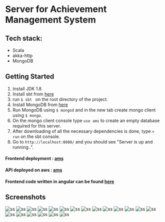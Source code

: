 # Server for Achievement Management System

## Tech stack:
 * Scala
 * akka-http
 * MongoDB

## Getting Started
1. Install JDK 1.8
2. Install sbt from [here](https://www.scala-sbt.org/)
3. run ```$ sbt ``` on the root directory of the project.
4. Install MongoDB from [here](https://docs.mongodb.com/manual/installation/)
5. Run MongoDB using ```$ mongod``` and in the new tab create mongo client using ```$ mongo```.
6. On the mongo client console type ```use ams``` to create an empty database required for this server.
7. After downloading of all the necessary dependencies is done, type ```> run``` on the sbt console.
8. Go to ```http://localhost:8080/``` and you should see "Server is up and running..".


#### Frontend deployment : [ams](https://bitspleasemsi.github.io)
#### API deployed on aws : [ams](http://amsmsi.com)
#### Frontend code written in angular can be found [here](https://github.com/BitsPleaseMSI/achievement-ms-frontend)

## Screenshots
![ss](https://github.com/amitbansal7/achievement-ms-server/blob/master/screenshots/16.png?raw=true)
![ss](https://github.com/amitbansal7/achievement-ms-server/blob/master/screenshots/17.png?raw=true)
![ss](https://github.com/amitbansal7/achievement-ms-server/blob/master/screenshots/20.png?raw=true)
![ss](https://github.com/amitbansal7/achievement-ms-server/blob/master/screenshots/18.png?raw=true)
![ss](https://github.com/amitbansal7/achievement-ms-server/blob/master/screenshots/19.png?raw=true)
![ss](https://github.com/amitbansal7/achievement-ms-server/blob/master/screenshots/1.png?raw=true)
![ss](https://github.com/amitbansal7/achievement-ms-server/blob/master/screenshots/2.png?raw=true)
![ss](https://github.com/amitbansal7/achievement-ms-server/blob/master/screenshots/3.png?raw=true)
![ss](https://github.com/amitbansal7/achievement-ms-server/blob/master/screenshots/4.png?raw=true)
![ss](https://github.com/amitbansal7/achievement-ms-server/blob/master/screenshots/5.png?raw=true)
![ss](https://github.com/amitbansal7/achievement-ms-server/blob/master/screenshots/6.png?raw=true)
![ss](https://github.com/amitbansal7/achievement-ms-server/blob/master/screenshots/7.png?raw=true)
![ss](https://github.com/amitbansal7/achievement-ms-server/blob/master/screenshots/8.png?raw=true)
![ss](https://github.com/amitbansal7/achievement-ms-server/blob/master/screenshots/9.png?raw=true)
![ss](https://github.com/amitbansal7/achievement-ms-server/blob/master/screenshots/10.png?raw=true)
![ss](https://github.com/amitbansal7/achievement-ms-server/blob/master/screenshots/11.png?raw=true)
![ss](https://github.com/amitbansal7/achievement-ms-server/blob/master/screenshots/12.png?raw=true)
![ss](https://github.com/amitbansal7/achievement-ms-server/blob/master/screenshots/13.png?raw=true)
![ss](https://github.com/amitbansal7/achievement-ms-server/blob/master/screenshots/14.png?raw=true)
![ss](https://github.com/amitbansal7/achievement-ms-server/blob/master/screenshots/15.png?raw=true)


